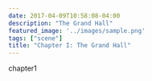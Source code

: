 ```yaml
---
date: 2017-04-09T10:58:08-04:00
description: "The Grand Hall"
featured_image: '../images/sample.png'
tags: ["scene"]
title: "Chapter I: The Grand Hall"
---
```


chapter1